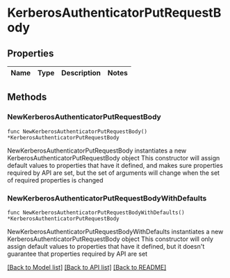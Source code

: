 # KerberosAuthenticatorPutRequestBody

## Properties

Name | Type | Description | Notes
------------ | ------------- | ------------- | -------------

## Methods

### NewKerberosAuthenticatorPutRequestBody

`func NewKerberosAuthenticatorPutRequestBody() *KerberosAuthenticatorPutRequestBody`

NewKerberosAuthenticatorPutRequestBody instantiates a new KerberosAuthenticatorPutRequestBody object
This constructor will assign default values to properties that have it defined,
and makes sure properties required by API are set, but the set of arguments
will change when the set of required properties is changed

### NewKerberosAuthenticatorPutRequestBodyWithDefaults

`func NewKerberosAuthenticatorPutRequestBodyWithDefaults() *KerberosAuthenticatorPutRequestBody`

NewKerberosAuthenticatorPutRequestBodyWithDefaults instantiates a new KerberosAuthenticatorPutRequestBody object
This constructor will only assign default values to properties that have it defined,
but it doesn't guarantee that properties required by API are set


[[Back to Model list]](../README.md#documentation-for-models) [[Back to API list]](../README.md#documentation-for-api-endpoints) [[Back to README]](../README.md)


